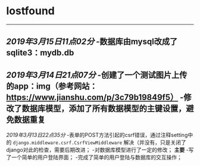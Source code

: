 # lostfound

---
*2019年3月15日11点02分*
-数据库由mysql改成了sqlite3：mydb.db
---
*2019年3月14日21点07分*
-创建了一个测试图片上传的app：img（参考网站：https://www.jianshu.com/p/3c79b19849f5）
-修改了数据库模型，添加了所有数据模型的主键设置，避免数据重复
---
*2019年3月13日22点35分*
-表单的POST方法引起的csrf错误，通过注释setting中的
`django.middleware.csrf.CsrfViewMiddleware`
解决（并没有，只是关闭了django对此的检查，需要后期改进；
-对数据库模型进行了一定的修改；
**主要**
-写了一个简单的用户登陆界面；
-完成了简单的用户登陆与数据库的交互操作；